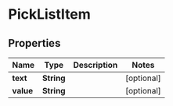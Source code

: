 

# PickListItem


## Properties

| Name | Type | Description | Notes |
|------------ | ------------- | ------------- | -------------|
|**text** | **String** |  |  [optional] |
|**value** | **String** |  |  [optional] |



